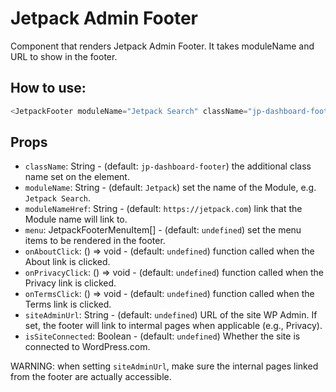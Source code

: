 # Jetpack Admin Footer

Component that renders Jetpack Admin Footer.
It takes moduleName and URL to show in the footer.

## How to use:

```js
<JetpackFooter moduleName="Jetpack Search" className="jp-dashboard-footer" />
```

## Props

- `className`: String - (default: `jp-dashboard-footer`) the additional class name set on the element.
- `moduleName`: String - (default: `Jetpack`) set the name of the Module, e.g. `Jetpack Search`.
- `moduleNameHref`: String - (default: `https://jetpack.com`) link that the Module name will link to.
- `menu`: JetpackFooterMenuItem[] - (default: `undefined`) set the menu items to be rendered in the footer.
- `onAboutClick`: () => void - (default: `undefined`) function called when the About link is clicked.
- `onPrivacyClick`: () => void - (default: `undefined`) function called when the Privacy link is clicked.
- `onTermsClick`: () => void - (default: `undefined`) function called when the Terms link is clicked.
- `siteAdminUrl`: String - (default: `undefined`) URL of the site WP Admin. If set, the footer will link to intermal pages when applicable (e.g., Privacy).
- `isSiteConnected`: Boolean - (default: `undefined`) Whether the site is connected to WordPress.com.

WARNING: when setting `siteAdminUrl`, make sure the internal pages linked from the footer are actually accessible.
